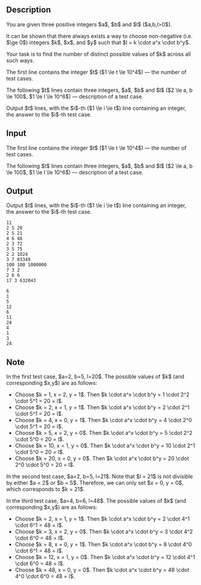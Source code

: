 ## Description

<div><p>You are given three <span class="tex-font-style-bf">positive</span> integers $a$, $b$ and $l$ ($a,b,l&gt;0$). </p><p>It can be shown that there always exists a way to choose <span class="tex-font-style-bf">non-negative</span> (i.e. $\ge 0$) integers $k$, $x$, and $y$ such that $l = k \cdot a^x \cdot b^y$. </p><p>Your task is to find the number of distinct possible values of $k$ across all such ways.</p></div><div class="input-specification"><p>The first line contains the integer $t$ ($1 \le t \le 10^4$)&nbsp;— the number of test cases.</p><p>The following $t$ lines contain three integers, $a$, $b$ and $l$ ($2 \le a, b \le 100$, $1 \le l \le 10^6$)&nbsp;— description of a test case.</p></div><div class="output-specification"><p>Output $t$ lines, with the $i$-th ($1 \le i \le t$) line containing an integer, the answer to the $i$-th test case.</p></div>

## Input

<p>The first line contains the integer $t$ ($1 \le t \le 10^4$)&nbsp;— the number of test cases.</p><p>The following $t$ lines contain three integers, $a$, $b$ and $l$ ($2 \le a, b \le 100$, $1 \le l \le 10^6$)&nbsp;— description of a test case.</p>

## Output

<p>Output $t$ lines, with the $i$-th ($1 \le i \le t$) line containing an integer, the answer to the $i$-th test case.</p>





```input1|2,4,6,8,10,12
11
2 5 20
2 5 21
4 6 48
2 3 72
3 5 75
2 2 1024
3 7 83349
100 100 1000000
7 3 2
2 6 6
17 3 632043
```




```output1
6
1
5
12
6
11
24
4
1
3
24
```



## Note

<p>In the first test case, $a=2, b=5, l=20$. The possible values of $k$ (and corresponding $x,y$) are as follows: </p><ul> <li> Choose $k = 1, x = 2, y = 1$. Then $k \cdot a^x \cdot b^y = 1 \cdot 2^2 \cdot 5^1 = 20 = l$. </li><li> Choose $k = 2, x = 1, y = 1$. Then $k \cdot a^x \cdot b^y = 2 \cdot 2^1 \cdot 5^1 = 20 = l$. </li><li> Choose $k = 4, x = 0, y = 1$. Then $k \cdot a^x \cdot b^y = 4 \cdot 2^0 \cdot 5^1 = 20 = l$. </li><li> Choose $k = 5, x = 2, y = 0$. Then $k \cdot a^x \cdot b^y = 5 \cdot 2^2 \cdot 5^0 = 20 = l$. </li><li> Choose $k = 10, x = 1, y = 0$. Then $k \cdot a^x \cdot b^y = 10 \cdot 2^1 \cdot 5^0 = 20 = l$. </li><li> Choose $k = 20, x = 0, y = 0$. Then $k \cdot a^x \cdot b^y = 20 \cdot 2^0 \cdot 5^0 = 20 = l$. </li></ul><p>In the second test case, $a=2, b=5, l=21$. Note that $l = 21$ is not divisible by either $a = 2$ or $b = 5$. Therefore, we can only set $x = 0, y = 0$, which corresponds to $k = 21$.</p><p>In the third test case, $a=4, b=6, l=48$. The possible values of $k$ (and corresponding $x,y$) are as follows: </p><ul> <li> Choose $k = 2, x = 1, y = 1$. Then $k \cdot a^x \cdot b^y = 2 \cdot 4^1 \cdot 6^1 = 48 = l$. </li><li> Choose $k = 3, x = 2, y = 0$. Then $k \cdot a^x \cdot b^y = 3 \cdot 4^2 \cdot 6^0 = 48 = l$. </li><li> Choose $k = 8, x = 0, y = 1$. Then $k \cdot a^x \cdot b^y = 8 \cdot 4^0 \cdot 6^1 = 48 = l$. </li><li> Choose $k = 12, x = 1, y = 0$. Then $k \cdot a^x \cdot b^y = 12 \cdot 4^1 \cdot 6^0 = 48 = l$. </li><li> Choose $k = 48, x = 0, y = 0$. Then $k \cdot a^x \cdot b^y = 48 \cdot 4^0 \cdot 6^0 = 48 = l$. </li></ul>

